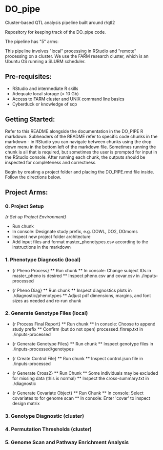 # DO_pipe
Cluster-based QTL analysis pipeline built around r/qtl2

Repository for keeping track of the DO_pipe code. 

The pipeline has "5" arms:

This pipeline involves "local" processing in RStudio and "remote" processing on a cluster. We use the FARM research cluster, which is an Ubuntu OS running a SLURM scheduler. 

## Pre-requisites:
- RStudio and intermediate R skills
- Adequate local storage (> 10 Gb)
- Access to FARM cluster and UNIX command line basics
- Cyberduck or knowledge of scp

## Getting Started:

Refer to this README alongside the documentation in the DO_PIPE R markdown. Subheaders of the README refer to specific code chunks in the markdown - in RStudio you can navigate between chunks using the drop down menu in the bottom left of the markdown file. Sometimes running the chunk is all that is required, but sometimes the user is prompted for input in the RStudio console. After running each chunk, the outputs should be inspected for completeness and correctness. 

Begin by creating a project folder and placing the DO_PIPE.rmd file inside. Follow the directions below. 

## Project Arms: 

### 0. Project Setup

*{r Set up Project Environment}*
- Run chunk 
- In console: Designate study prefix, e.g. DOWL, DO2, DOmoms
- Inspect new project folder architecture
- Add input files and format master_phenotypes.csv according to the instructions in the markdown

### 1. Phenotype Diagnostic (local)

* {r Pheno Process}
** Run chunk 
** In console: Change subject IDs in master_pheno is desired
** Inspect pheno.csv and covar.csv in ./inputs-processed 

* {r Pheno Diag}
** Run chunk
** Inspect diagnostics plots in ./diagnostic/phenotypes
** Adjust pdf dimensions, margins, and font sizes as needed and re-run chunk

### 2. Generate Genotype Files (local)

* {r Process Final Report}
** Run chunk
** In console: Choose to append study prefix 
** Confirm (but do not open) processed_finrep.txt in ./inputs-processed

* {r Generate Genotype Files}
** Run chunk 
** Inspect genotype files in ./inputs-processed/genotypes

* {r Create Control File}
** Run chunk
** Inspect control.json file in ./inputs-processed

* {r Generate Cross2}
** Run Chunk
** Some individuals may be excluded for missing data (this is normal) 
** Inspect the cross-summary.txt in ./diagnostic

* {r Generate Covariate Object}
** Run Chunk
** In console: Select covariates to for genome scan
** In console: Enter 'covar' to inspect design matrix

### 3. Genotype Diagnostic (cluster)
### 4. Permutation Thresholds (cluster)
### 5. Genome Scan and Pathway Enrichment Analysis

